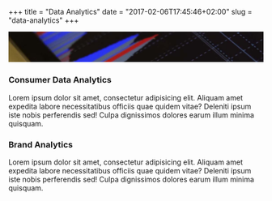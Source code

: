 +++
title = "Data Analytics"
date = "2017-02-06T17:45:46+02:00"
slug = "data-analytics"
+++

<p class='service-img' markdown='1'>
<img src="/img/banners/banner-4.jpeg" alt="Web and Mobile">
</p>


### Consumer Data Analytics
Lorem ipsum dolor sit amet, consectetur adipisicing elit. Aliquam amet expedita labore necessitatibus officiis quae quidem vitae? Deleniti ipsum iste nobis perferendis sed! Culpa dignissimos dolores earum illum minima quisquam.

### Brand Analytics
Lorem ipsum dolor sit amet, consectetur adipisicing elit. Aliquam amet expedita labore necessitatibus officiis quae quidem vitae? Deleniti ipsum iste nobis perferendis sed! Culpa dignissimos dolores earum illum minima quisquam.


